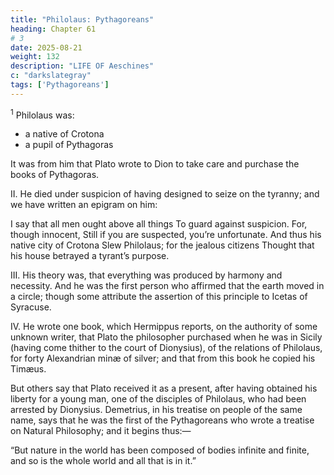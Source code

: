 ```yaml
---
title: "Philolaus: Pythagoreans"
heading: Chapter 61
# 3
date: 2025-08-21
weight: 132
description: "LIFE OF Aeschines"
c: "darkslategray"
tags: ['Pythagoreans']
---
```



<sup>1</sup> Philolaus was:
- a native of Crotona
- a pupil of Pythagoras

It was from him that Plato wrote to Dion to take care and purchase the books of Pythagoras.


II. He died under suspicion of having designed to seize on the tyranny; and we have written an epigram on him:

I say that all men ought above all things
To guard against suspicion. For, though innocent,
Still if you are suspected, you’re unfortunate.
And thus his native city of Crotona
Slew Philolaus; for the jealous citizens
Thought that his house betrayed a tyrant’s purpose.


III. His theory was, that everything was produced by harmony and necessity. And he was the first person who affirmed that the earth moved in a circle; though some attribute the assertion of this principle to Icetas of Syracuse.

IV. He wrote one book, which Hermippus reports, on the authority of some unknown writer, that Plato the philosopher purchased when he was in Sicily (having come thither to the court of Dionysius), of the relations of Philolaus, for forty Alexandrian minæ of silver; and that from this book he copied his Timæus. 

But others say that Plato received it as a present, after having obtained his liberty for a young man, one of the disciples of Philolaus, who had been arrested by Dionysius. Demetrius, in his treatise on people of the same name, says that he was the first of the Pythagoreans who wrote a treatise on Natural Philosophy; and it begins thus:—

“But nature in the world has been composed of bodies infinite and finite, and so is the whole world and all that is in it.”

